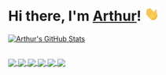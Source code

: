 # Hi there, I'm [Arthur]([arthur](https://arthurfindelair.com))! <img src="./wave.gif" width="30px">

<a href="https://arthurfindelair.com">
    <img align="center" src="https://github-readme-stats.vercel.app/api?username=ArthurFDLR&show_icons=true&line_height=27&count_private=true&include_all_commits=true&hide=issues&title_color=00184E&text_color=636568&icon_color=035DB4&bg_color=E9EBEE" alt="Arthur's GitHub Stats" />
</a>

\
<a href="https://github.com/ArthurFDLR/BR-M5">
  <img align="center" src="https://github-readme-stats.vercel.app/api/pin/?username=ArthurFDLR&repo=BR-M5&title_color=00184E&text_color=636568&icon_color=035DB4&bg_color=E9EBEE" />
</a>
<a href="https://github.com/ArthurFDLR/pose-classification-kit">
  <img align="center" src="https://github-readme-stats.vercel.app/api/pin/?username=ArthurFDLR&repo=pose-classification-kit&title_color=00184E&text_color=636568&icon_color=035DB4&bg_color=E9EBEE" />
</a>
<a href="https://arthurfindelair.com/thisnightskydoesnotexist">
  <img align="center" src="https://github-readme-stats.vercel.app/api/pin/?username=ArthurFDLR&repo=GANightSky&title_color=00184E&text_color=636568&icon_color=035DB4&bg_color=E9EBEE" />
</a>
<a href="https://github.com/ArthurFDLR/IoT_hub">
  <img align="center" src="https://github-readme-stats.vercel.app/api/pin/?username=ArthurFDLR&repo=IoT_hub&title_color=00184E&text_color=636568&icon_color=035DB4&bg_color=E9EBEE" />
</a>
<a href="https://github.com/ArthurFDLR/LowLevel_NeuralNet">
  <img align="center" src="https://github-readme-stats.vercel.app/api/pin/?username=ArthurFDLR&repo=LowLevel_NeuralNet&title_color=00184E&text_color=636568&icon_color=035DB4&bg_color=E9EBEE" />
</a>
<a href="https://github.com/ArthurFDLR/BlackOut_Challenge">
  <img align="center" src="https://github-readme-stats.vercel.app/api/pin/?username=ArthurFDLR&repo=BlackOut_Challenge&title_color=00184E&text_color=636568&icon_color=035DB4&bg_color=E9EBEE" />
</a>
